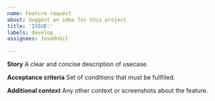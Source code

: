 ```yaml
---
name: Feature request
about: Suggest an idea for this project
title: 'ISSUE:'
labels: develop
assignees: JoseOnGit

---
```


**Story**
A clear and concise description of usecase.

**Acceptance criteria**
Set of conditions that must be fullfiled.

**Additional context**
Any other context or screenshots about the feature.
